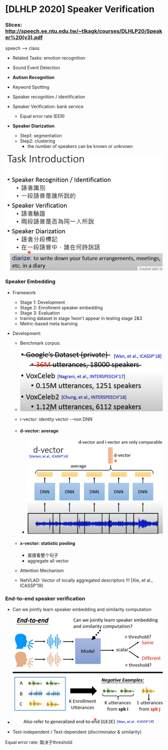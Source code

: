 # [DLHLP 2020] Speaker Verification

### Slices: http://speech.ee.ntu.edu.tw/~tlkagk/courses/DLHLP20/Speaker%20(v3).pdf

speech --> class

* Related Tasks: emotion recognition
* Sound Event Detection
* **Autism Recognition**
* Keyword Spotting



* Speaker recognition / identification
* Speaker Verification: bank service
  * Equal error rate (EER)
* **Speaker Diarization**
  * Step1: segmentation
  * Step2: clustering
    *  the number of speakers can be known or unknown
  

<img src="./screenshot/SV/1.PNG" alt="1" style="zoom:50%;" />



### Speaker Embedding

* Framework

  * Stage 1: Development
  * Stage 2: Enrollment speaker embedding
  * Stage 3: Evaluation
  * training dataset in stage 1won't appear in testing stage 2&3
  * Metric-based meta learning

* Development: 

  * Benchmark corpus: 

  * <img src="./screenshot/SV/2.PNG" alt="2" style="zoom:50%;" />

  * i-vector: identity vector --non DNN

  * #### d-vector: average

    * ![3](./screenshot/SV/3.PNG)

  * #### x-vector: statistic pooling

    * 直接看整个句子
    * aggregate all vector

  * Attention Mechanism

  * NetVLAD: Vector of locally aggregated descriptors !!! [Xie, et al., ICASSP’19]

    

### End-to-end speaker verification

* Can we jointly learn speaker embedding and similarity computation
* <img src="./screenshot/SV/4.PNG" alt="4" style="zoom:50%;" />

* Text-independent / Text-dependent (discriminator & similarity)





Equal error rate: 取决于threshold
